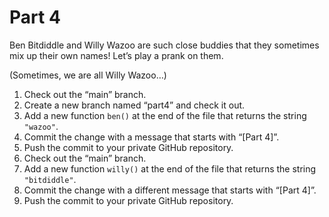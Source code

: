 # Part 4
Ben Bitdiddle and Willy Wazoo are such close buddies that they sometimes mix up their own names! Let’s play a prank on them.

(Sometimes, we are all Willy Wazoo…)

1.	Check out the “main” branch.
2.	Create a new branch named “part4” and check it out.
3.	Add a new function `ben()` at the end of the file that returns the string `"wazoo"`.
4.	Commit the change with a message that starts with “[Part 4]”.
5.	Push the commit to your private GitHub repository.
6.	Check out the “main” branch.
7.	Add a new function `willy()` at the end of the file that returns the string `"bitdiddle"`.
8.	Commit the change with a different message that starts with “[Part 4]”.
9.	Push the commit to your private GitHub repository.
